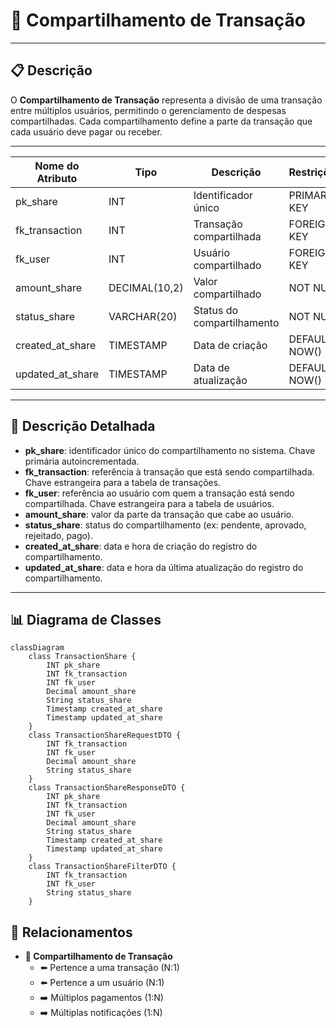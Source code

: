 # 💱 Compartilhamento de Transação

---

## 📋 Descrição

O **Compartilhamento de Transação** representa a divisão de uma transação entre múltiplos usuários, permitindo o
gerenciamento de despesas compartilhadas. Cada compartilhamento define a parte da transação que cada usuário deve pagar
ou receber.

---

| Nome do Atributo | Tipo          | Descrição                  | Restrições    |
|------------------|---------------|----------------------------|---------------|
| pk_share         | INT           | Identificador único        | PRIMARY KEY   |
| fk_transaction   | INT           | Transação compartilhada    | FOREIGN KEY   |
| fk_user          | INT           | Usuário compartilhado      | FOREIGN KEY   |
| amount_share     | DECIMAL(10,2) | Valor compartilhado        | NOT NULL      |
| status_share     | VARCHAR(20)   | Status do compartilhamento | NOT NULL      |
| created_at_share | TIMESTAMP     | Data de criação            | DEFAULT NOW() |
| updated_at_share | TIMESTAMP     | Data de atualização        | DEFAULT NOW() |

---

## 📝 Descrição Detalhada

- **pk_share**: identificador único do compartilhamento no sistema. Chave primária autoincrementada.
- **fk_transaction**: referência à transação que está sendo compartilhada. Chave estrangeira para a tabela de
  transações.
- **fk_user**: referência ao usuário com quem a transação está sendo compartilhada. Chave estrangeira para a tabela de
  usuários.
- **amount_share**: valor da parte da transação que cabe ao usuário.
- **status_share**: status do compartilhamento (ex: pendente, aprovado, rejeitado, pago).
- **created_at_share**: data e hora de criação do registro do compartilhamento.
- **updated_at_share**: data e hora da última atualização do registro do compartilhamento.

---

## 📊 Diagrama de Classes

```mermaid
classDiagram
    class TransactionShare {
        INT pk_share
        INT fk_transaction
        INT fk_user
        Decimal amount_share
        String status_share
        Timestamp created_at_share
        Timestamp updated_at_share
    }
    class TransactionShareRequestDTO {
        INT fk_transaction
        INT fk_user
        Decimal amount_share
        String status_share
    }
    class TransactionShareResponseDTO {
        INT pk_share
        INT fk_transaction
        INT fk_user
        Decimal amount_share
        String status_share
        Timestamp created_at_share
        Timestamp updated_at_share
    }
    class TransactionShareFilterDTO {
        INT fk_transaction
        INT fk_user
        String status_share
    }
```

## 🔄 Relacionamentos

* **💱 Compartilhamento de Transação**
    * ⬅️ Pertence a uma transação (N:1)
    * ⬅️ Pertence a um usuário (N:1)
    * ➡️ Múltiplos pagamentos (1:N)
    * ➡️ Múltiplas notificações (1:N) 